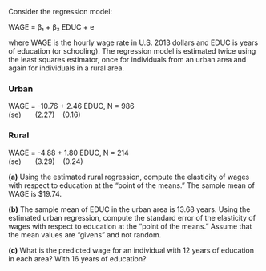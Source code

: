 Consider the regression model:

WAGE = β₁ + β₂ EDUC + e

where WAGE is the hourly wage rate in U.S. 2013 dollars and EDUC is years of education (or schooling). The regression model is estimated twice using the least squares estimator, once for individuals from an urban area and again for individuals in a rural area.

### Urban 
WAGE = -10.76 + 2.46 EDUC,   N = 986  
(se)       (2.27)    (0.16)

### Rural
WAGE = -4.88 + 1.80 EDUC,   N = 214  
(se)       (3.29)    (0.24)

**(a)** Using the estimated rural regression, compute the elasticity of wages with respect to education at the “point of the means.” The sample mean of WAGE is $19.74.

**(b)** The sample mean of EDUC in the urban area is 13.68 years. Using the estimated urban regression, compute the standard error of the elasticity of wages with respect to education at the “point of the means.” Assume that the mean values are “givens” and not random.

**(c)** What is the predicted wage for an individual with 12 years of education in each area? With 16 years of education?

